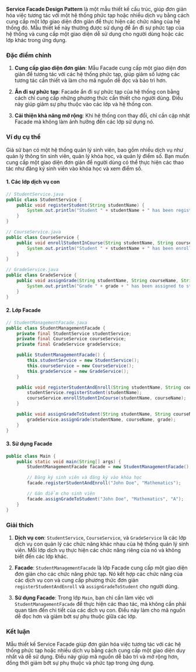 **Service Facade Design Pattern** là một mẫu thiết kế cấu trúc, giúp đơn giản hóa việc tương tác với một hệ thống phức tạp hoặc nhiều dịch vụ bằng cách cung cấp một lớp giao diện đơn giản để thực hiện các chức năng của hệ thống đó. Mẫu thiết kế này thường được sử dụng để ẩn đi sự phức tạp của hệ thống và cung cấp một giao diện dễ sử dụng cho người dùng hoặc các lớp khác trong ứng dụng.

### Đặc điểm chính

1. **Cung cấp giao diện đơn giản**: Mẫu Facade cung cấp một giao diện đơn giản để tương tác với các hệ thống phức tạp, giúp giảm số lượng các tương tác cần thiết và làm cho mã nguồn dễ đọc và bảo trì hơn.

2. **Ẩn đi sự phức tạp**: Facade ẩn đi sự phức tạp của hệ thống con bằng cách chỉ cung cấp những phương thức cần thiết cho người dùng. Điều này giúp giảm sự phụ thuộc vào các lớp và hệ thống con.

3. **Cải thiện khả năng mở rộng**: Khi hệ thống con thay đổi, chỉ cần cập nhật Facade mà không làm ảnh hưởng đến các lớp sử dụng nó.

### Ví dụ cụ thể

Giả sử bạn có một hệ thống quản lý sinh viên, bao gồm nhiều dịch vụ như quản lý thông tin sinh viên, quản lý khóa học, và quản lý điểm số. Bạn muốn cung cấp một giao diện đơn giản để người dùng có thể thực hiện các thao tác như đăng ký sinh viên vào khóa học và xem điểm số.

#### 1. Các lớp dịch vụ con

```java
// StudentService.java
public class StudentService {
    public void registerStudent(String studentName) {
        System.out.println("Student " + studentName + " has been registered.");
    }
}

// CourseService.java
public class CourseService {
    public void enrollStudentInCourse(String studentName, String courseName) {
        System.out.println("Student " + studentName + " has been enrolled in course " + courseName + ".");
    }
}

// GradeService.java
public class GradeService {
    public void assignGrade(String studentName, String courseName, String grade) {
        System.out.println("Grade " + grade + " has been assigned to student " + studentName + " for course " + courseName + ".");
    }
}
```

#### 2. Lớp Facade

```java
// StudentManagementFacade.java
public class StudentManagementFacade {
    private final StudentService studentService;
    private final CourseService courseService;
    private final GradeService gradeService;

    public StudentManagementFacade() {
        this.studentService = new StudentService();
        this.courseService = new CourseService();
        this.gradeService = new GradeService();
    }

    public void registerStudentAndEnroll(String studentName, String courseName) {
        studentService.registerStudent(studentName);
        courseService.enrollStudentInCourse(studentName, courseName);
    }

    public void assignGradeToStudent(String studentName, String courseName, String grade) {
        gradeService.assignGrade(studentName, courseName, grade);
    }
}
```

#### 3. Sử dụng Facade

```java
public class Main {
    public static void main(String[] args) {
        StudentManagementFacade facade = new StudentManagementFacade();

        // Đăng ký sinh viên và đăng ký vào khóa học
        facade.registerStudentAndEnroll("John Doe", "Mathematics");

        // Gán điểm cho sinh viên
        facade.assignGradeToStudent("John Doe", "Mathematics", "A");
    }
}
```

### Giải thích

1. **Dịch vụ con**: `StudentService`, `CourseService`, và `GradeService` là các lớp dịch vụ con quản lý các chức năng khác nhau của hệ thống quản lý sinh viên. Mỗi lớp dịch vụ thực hiện các chức năng riêng của nó và không biết đến các lớp khác.

2. **Facade**: `StudentManagementFacade` là lớp Facade cung cấp một giao diện đơn giản cho các chức năng phức tạp. Nó kết hợp các chức năng của các dịch vụ con và cung cấp phương thức đơn giản `registerStudentAndEnroll` và `assignGradeToStudent` cho người dùng.

3. **Sử dụng Facade**: Trong lớp `Main`, bạn chỉ cần làm việc với `StudentManagementFacade` để thực hiện các thao tác, mà không cần phải quan tâm đến chi tiết của các dịch vụ con. Điều này làm cho mã nguồn dễ đọc hơn và giảm bớt sự phụ thuộc giữa các lớp.

### Kết luận

Mẫu thiết kế Service Facade giúp đơn giản hóa việc tương tác với các hệ thống phức tạp hoặc nhiều dịch vụ bằng cách cung cấp một giao diện duy nhất và dễ sử dụng. Điều này giúp mã nguồn dễ bảo trì và mở rộng hơn, đồng thời giảm bớt sự phụ thuộc và phức tạp trong ứng dụng.